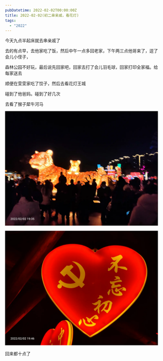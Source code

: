 ```yaml
---
pubDatetime: 2022-02-02T00:00:00Z
title: 2022-02-02(初二串亲戚，看花灯)
tags:
  - "2022"
---
```


今天九点半起床就去串亲戚了

去的有点早，去他家吃了饭，然后中午一点多回老家，下午两三点他哥来了，逗了会儿小侄子，

森林公园不好玩，最后说先回家吧，回家去打了会儿羽毛球，回家打印全家福。给每家送去

顺便在雯雯家吃了饺子，然后去看花灯王城

碰到了他爸妈。碰到了好几次

去看了猴子犀牛河马

![](../../img/6904315-0e8e04967de39f38.jpg)

![](../../img/6904315-de6d72267eaba324.jpg)

回来都十点了
